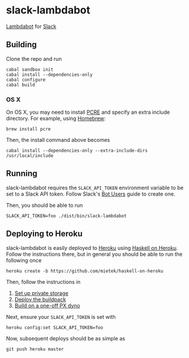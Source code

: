 slack-lambdabot
===============

[Lambdabot](https://hackage.haskell.org/package/lambdabot) for
[Slack](https://slack.com)

Building
--------

Clone the repo and run

```
cabal sandbox init
cabal install --dependencies-only
cabal configure
cabal build
```

### OS X

On OS X, you may need to install [PCRE](http://www.pcre.org) and specify an
extra include directory. For example, using [Homebrew](http://brew.sh):

```
brew install pcre
```

Then, the install command above becomes

```
cabal install --dependencies-only --extra-include-dirs /usr/local/include
```

Running
-------

slack-lambdabot requires the `SLACK_API_TOKEN` environment variable to be set
to a Slack API token. Follow Slack's
[Bot Users](https://api.slack.com/bot-users) guide to create one.

Then, you should be able to run

```
SLACK_API_TOKEN=foo ./dist/bin/slack-lambdabot
```

Deploying to Heroku
-------------------

slack-lambdabot is easily deployed to [Heroku](https://heroku.com) using
[Haskell on Heroku](https://haskellonheroku.com/). Follow the instructions
there, but in general you should be able to run the following once

```
heroku create -b https://github.com/mietek/haskell-on-heroku
```

Then, follow the instructions in

  1. [Set up private storage](https://haskellonheroku.com/tutorial/#set-up-private-storage)
  2. [Deploy the buildpack](https://haskellonheroku.com/tutorial/#deploy-the-buildpack)
  3. [Build on a one-off PX dyno](https://haskellonheroku.com/tutorial/#deploy-the-buildpack)

Next, ensure your `SLACK_API_TOKEN` is set with

```
heroku config:set SLACK_API_TOKEN=foo
```

Now, subsequent deploys should be as simple as

```
git push heroku master
```
